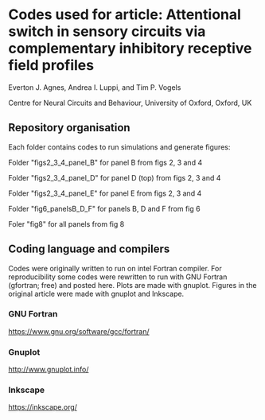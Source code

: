 # Codes used for article: Attentional switch in sensory circuits via complementary inhibitory receptive field profiles

Everton J. Agnes, Andrea I. Luppi, and Tim P. Vogels

Centre for Neural Circuits and Behaviour, University of Oxford, Oxford, UK

## Repository organisation

Each folder contains codes to run simulations and generate figures:

Folder "figs2_3_4_panel_B" for panel B from figs 2, 3 and 4

Folder "figs2_3_4_panel_D" for panel D (top) from figs 2, 3 and 4

Folder "figs2_3_4_panel_E" for panel E from figs 2, 3 and 4

Folder "fig6_panelsB_D_F" for panels B, D and F from fig 6

Foler "fig8" for all panels from fig 8

## Coding language and compilers

Codes were originally written to run on intel Fortran compiler. For reproducibility some codes were rewritten to run with GNU Fortran (gfortran; free) and posted here. Plots are made with gnuplot. Figures in the original article were made with gnuplot and Inkscape.

### GNU Fortran

https://www.gnu.org/software/gcc/fortran/

### Gnuplot

http://www.gnuplot.info/

### Inkscape

https://inkscape.org/
